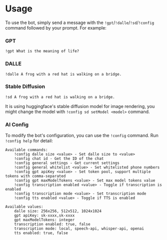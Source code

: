 # Usage

To use the bot, simply send a message with the `!gpt`/`!dalle`/`!sd`/`!config` command followed by your prompt. For example:

### GPT

```
!gpt What is the meaning of life?
```

### DALLE

```
!dalle A frog with a red hat is walking on a bridge.
```

### Stable Diffusion

```
!sd A frog with a red hat is walking on a bridge.
```

It is using huggingface's stable diffusion model for image rendering, you might change the model with `!config sd setModel <model>` command.

### AI Config

To modify the bot's configuration, you can use the `!config` command. Run `!config help` for detail:

```
Available commands:
	!config dalle size <value> - Set dalle size to <value>
	!config chat id - Get the ID of the chat
	!config general settings - Get current settings
	!config general whitelist <value> - Set whitelisted phone numbers
	!config gpt apiKey <value> - Set token pool, support multiple tokens with comma-separated
	!config gpt maxModelTokens <value> - Set max model tokens value
	!config transcription enabled <value> - Toggle if transcription is enabled
	!config transcription mode <value> - Set transcription mode
	!config tts enabled <value> - Toggle if TTS is enabled

Available values:
	dalle size: 256x256, 512x512, 1024x1024
	gpt apiKey: sk-xxxx,sk-xxxx
	gpt maxModelTokens: integer
	transcription enabled: true, false
	transcription mode: local, speech-api, whisper-api, openai
	tts enabled: true, false
```
